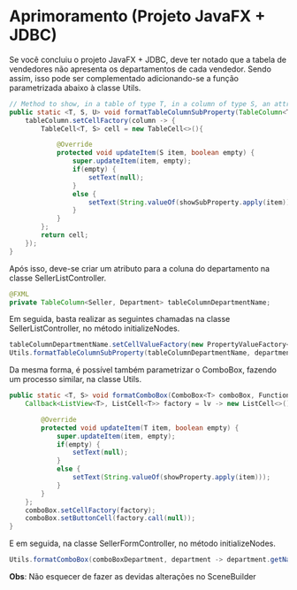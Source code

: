 # Aprimoramento (Projeto JavaFX + JDBC)

Se você concluiu o projeto JavaFX + JDBC, deve ter notado que a tabela de vendedores não apresenta os departamentos de cada vendedor.
Sendo assim, isso pode ser complementado adicionando-se a função parametrizada abaixo à classe Utils.

```java
// Method to show, in a table of type T, in a column of type S, an attribute of type U
public static <T, S, U> void formatTableColumnSubProperty(TableColumn<T, S> tableColumn, Function<S, U> showSubProperty) {
	tableColumn.setCellFactory(column -> {
		TableCell<T, S> cell = new TableCell<>(){				

			@Override
			protected void updateItem(S item, boolean empty) {
				super.updateItem(item, empty);
				if(empty) {
					setText(null);
				}
				else {
					setText(String.valueOf(showSubProperty.apply(item)));
				}
			}
		};
		return cell;
	});
}
```
	
Após isso, deve-se criar um atributo para a coluna do departamento na classe SellerListController.

```java
@FXML
private TableColumn<Seller, Department> tableColumnDepartmentName;
```

Em seguida, basta realizar as seguintes chamadas na classe SellerListController, no método initializeNodes.

```java
tableColumnDepartmentName.setCellValueFactory(new PropertyValueFactory<>("department"));
Utils.formatTableColumnSubProperty(tableColumnDepartmentName, department -> department.getName());
```

Da mesma forma, é possível também parametrizar o ComboBox, fazendo um processo similar, na classe Utils.

```java
public static <T, S> void formatComboBox(ComboBox<T> comboBox, Function<T, S> showProperty) {
	Callback<ListView<T>, ListCell<T>> factory = lv -> new ListCell<>() {

		@Override
		protected void updateItem(T item, boolean empty) {
			super.updateItem(item, empty);
			if(empty) {
				setText(null);
			}
			else {
				setText(String.valueOf(showProperty.apply(item)));
			}				
		}
	};
	comboBox.setCellFactory(factory);
	comboBox.setButtonCell(factory.call(null));
}
```

E em seguida, na classe SellerFormController, no método initializeNodes.

```java
Utils.formatComboBox(comboBoxDepartment, department -> department.getName());
```

**Obs**: Não esquecer de fazer as devidas alterações no SceneBuilder

